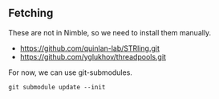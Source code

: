## Fetching
These are not in Nimble, so we need to install them manually.

* https://github.com/quinlan-lab/STRling.git
* https://github.com/yglukhov/threadpools.git

For now, we can use git-submodules.

    git submodule update --init
